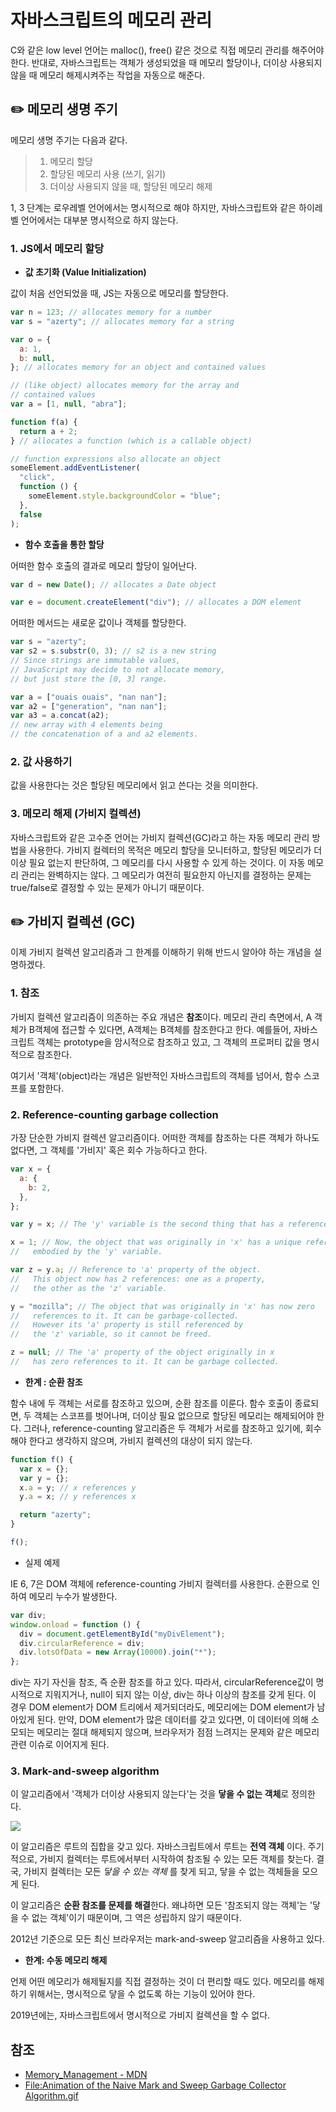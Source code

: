 # 자바스크립트의 메모리 관리

C와 같은 low level 언어는 malloc\(\), free\(\) 같은 것으로 직접 메모리 관리를 해주어야 한다. 반대로, 자바스크립트는 객체가 생성되었을 때 메모리 할당이나, 더이상 사용되지 않을 때 메모리 해제시켜주는 작업을 자동으로 해준다.

## ✏️ 메모리 생명 주기

메모리 생명 주기는 다음과 같다.

> 1. 메모리 할당
> 2. 할당된 메모리 사용 \(쓰기, 읽기\)
> 3. 더이상 사용되지 않을 때, 할당된 메모리 해제

1, 3 단계는 로우레벨 언어에서는 명시적으로 해야 하지만, 자바스크립트와 같은 하이레벨 언어에서는 대부분 명시적으로 하지 않는다.

### 1. JS에서 메모리 할당

* **값 초기화 \(Value Initialization\)**

값이 처음 선언되었을 때, JS는 자동으로 메모리를 할당한다.

```javascript
var n = 123; // allocates memory for a number
var s = "azerty"; // allocates memory for a string

var o = {
  a: 1,
  b: null,
}; // allocates memory for an object and contained values

// (like object) allocates memory for the array and
// contained values
var a = [1, null, "abra"];

function f(a) {
  return a + 2;
} // allocates a function (which is a callable object)

// function expressions also allocate an object
someElement.addEventListener(
  "click",
  function () {
    someElement.style.backgroundColor = "blue";
  },
  false
);
```

* **함수 호출을 통한 할당**

어떠한 함수 호출의 결과로 메모리 할당이 일어난다.

```javascript
var d = new Date(); // allocates a Date object

var e = document.createElement("div"); // allocates a DOM element
```

어떠한 메서드는 새로운 값이나 객체를 할당한다.

```javascript
var s = "azerty";
var s2 = s.substr(0, 3); // s2 is a new string
// Since strings are immutable values,
// JavaScript may decide to not allocate memory,
// but just store the [0, 3] range.

var a = ["ouais ouais", "nan nan"];
var a2 = ["generation", "nan nan"];
var a3 = a.concat(a2);
// new array with 4 elements being
// the concatenation of a and a2 elements.
```

### 2. 값 사용하기

값을 사용한다는 것은 할당된 메모리에서 읽고 쓴다는 것을 의미한다.

### 3. 메모리 해제 \(가비지 컬렉션\)

자바스크립트와 같은 고수준 언어는 가비지 컬렉션\(GC\)라고 하는 자동 메모리 관리 방법을 사용한다. 가비지 컬렉터의 목적은 메모리 할당을 모니터하고, 할당된 메모리가 더 이상 필요 없는지 판단하여, 그 메모리를 다시 사용할 수 있게 하는 것이다. 이 자동 메모리 관리는 완벽하지는 않다. 그 메모리가 여전히 필요한지 아닌지를 결정하는 문제는 true/false로 결정할 수 있는 문제가 아니기 때문이다.

## ✏️ 가비지 컬렉션 \(GC\)

이제 가비지 컬렉션 알고리즘과 그 한계를 이해하기 위해 반드시 알아야 하는 개념을 설명하겠다.

### 1. 참조

가비지 컬렉션 알고리즘이 의존하는 주요 개념은 **참조**이다. 메모리 관리 측면에서, A 객체가 B객체에 접근할 수 있다면, A객체는 B객체를 참조한다고 한다. 예를들어, 자바스크립트 객체는 prototype을 암시적으로 참조하고 있고, 그 객체의 프로퍼티 값을 명시적으로 참조한다.

여기서 '객체'\(object\)라는 개념은 일반적인 자바스크립트의 객체를 넘어서, 함수 스코프를 포함한다.

### 2. Reference-counting garbage collection

가장 단순한 가비지 컬렉션 알고리즘이다. 어떠한 객체를 참조하는 다른 객체가 하나도 없다면, 그 객체를 '가비지' 혹은 회수 가능하다고 한다.

```javascript
var x = {
  a: {
    b: 2,
  },
};

var y = x; // The 'y' variable is the second thing that has a reference to the object.

x = 1; // Now, the object that was originally in 'x' has a unique reference
//   embodied by the 'y' variable.

var z = y.a; // Reference to 'a' property of the object.
//   This object now has 2 references: one as a property,
//   the other as the 'z' variable.

y = "mozilla"; // The object that was originally in 'x' has now zero
//   references to it. It can be garbage-collected.
//   However its 'a' property is still referenced by
//   the 'z' variable, so it cannot be freed.

z = null; // The 'a' property of the object originally in x
//   has zero references to it. It can be garbage collected.
```

* **한계 : 순환 참조**

함수 내에 두 객체는 서로를 참조하고 있으며, 순환 참조를 이룬다. 함수 호출이 종료되면, 두 객체는 스코프를 벗어나며, 더이상 필요 없으므로 할당된 메모리는 해제되어야 한다. 그러나, reference-counting 알고리즘은 두 객체가 서로를 참조하고 있기에, 회수해야 한다고 생각하지 않으며, 가비지 컬렉션의 대상이 되지 않는다.

```javascript
function f() {
  var x = {};
  var y = {};
  x.a = y; // x references y
  y.a = x; // y references x

  return "azerty";
}

f();
```

* 실제 예제

IE 6, 7은 DOM 객체에 reference-counting 가비지 컬렉터를 사용한다. 순환으로 인하여 메모리 누수가 발생한다.

```javascript
var div;
window.onload = function () {
  div = document.getElementById("myDivElement");
  div.circularReference = div;
  div.lotsOfData = new Array(10000).join("*");
};
```

div는 자기 자신을 참조, 즉 순환 참조를 하고 있다. 따라서, circularReference값이 명시적으로 지워지거나, null이 되지 않는 이상, div는 하나 이상의 참조를 갖게 된다. 이 경우 DOM element가 DOM 트리에서 제거되더라도, 메모리에는 DOM element가 남아있게 된다. 만약, DOM element가 많은 데이터를 갖고 있다면, 이 데이터에 의해 소모되는 메모리는 절대 해제되지 않으며, 브라우저가 점점 느려지는 문제와 같은 메모리 관련 이슈로 이어지게 된다.

### 3. Mark-and-sweep algorithm

이 알고리즘에서 '객체가 더이상 사용되지 않는다'는 것을 **닿을 수 없는 객체**로 정의한다.

![](https://upload.wikimedia.org/wikipedia/commons/4/4a/Animation_of_the_Naive_Mark_and_Sweep_Garbage_Collector_Algorithm.gif)

이 알고리즘은 루트의 집합을 갖고 있다. 자바스크립트에서 루트는 **전역 객체** 이다. 주기적으로, 가비지 컬렉터는 루트에서부터 시작하여 참조될 수 있는 모든 객체를 찾는다. 결국, 가비지 컬렉터는 모든 _닿을 수 있는 객체_ 를 찾게 되고, 닿을 수 없는 객체들을 모으게 된다.

이 알고리즘은 **순환 참조를 문제를 해결**한다. 왜냐하면 모든 '참조되지 않는 객체'는 '닿을 수 없는 객체'이기 때문이며, 그 역은 성립하지 않기 때문이다.

2012년 기준으로 모든 최신 브라우저는 mark-and-sweep 알고리즘을 사용하고 있다.

* **한계: 수동 메모리 해제**

언제 어떤 메모리가 해제될지를 직접 결정하는 것이 더 편리할 때도 있다. 메모리를 해제하기 위해서는, 명시적으로 닿을 수 없도록 하는 기능이 있어야 한다.

2019년에는, 자바스크립트에서 명시적으로 가비지 컬렉션을 할 수 없다.

## 참조

* [Memory\_Management - MDN](https://developer.mozilla.org/en-US/docs/Web/JavaScript/Memory_Management)
* [File:Animation of the Naive Mark and Sweep Garbage Collector Algorithm.gif](https://commons.wikimedia.org/wiki/File:Animation_of_the_Naive_Mark_and_Sweep_Garbage_Collector_Algorithm.gif)

